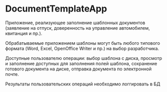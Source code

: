 # DocumentTemplateApp
Приложение, реализующее заполнение шаблонных документов (заявление на отпуск, доверенность на управление автомобилем, квитанция и пр.).

Обрабатываемые приложением шаблоны могут быть любого типового формата (Word, Excel, OpenOffice Writer и пр.) на выбор разработчика.

Доступные пользователю операции: выбор шаблона с диска, просмотр и заполнение доступных для заполнения полей шаблона, сохранение готового документа на диске, отправка документа по электронной почте.

Результаты пользовательских операций необходимо логгировать в БД
